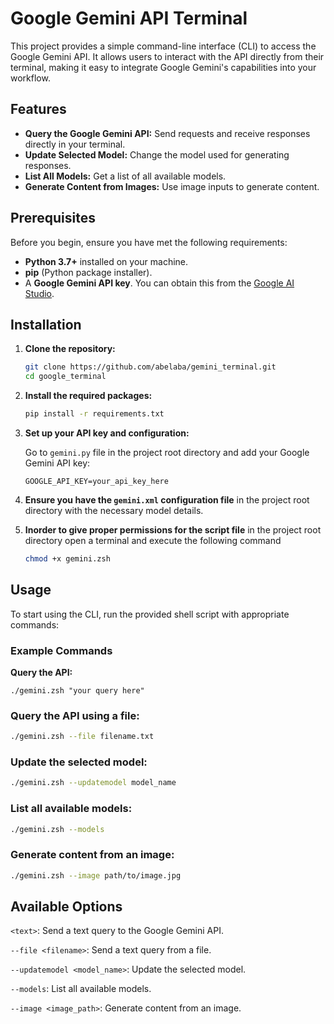 # Google Gemini API Terminal

This project provides a simple command-line interface (CLI) to access the Google Gemini API. It allows users to interact with the API directly from their terminal, making it easy to integrate Google Gemini's capabilities into your workflow.


## Features

- **Query the Google Gemini API:** Send requests and receive responses directly in your terminal.
- **Update Selected Model:** Change the model used for generating responses.
- **List All Models:** Get a list of all available models.
- **Generate Content from Images:** Use image inputs to generate content.

## Prerequisites

Before you begin, ensure you have met the following requirements:

- **Python 3.7+** installed on your machine.
- **pip** (Python package installer).
- A **Google Gemini API key**. You can obtain this from the [Google AI Studio](https://ai.google.dev/aistudio).

## Installation

1. **Clone the repository:**

    ```bash
    git clone https://github.com/abelaba/gemini_terminal.git
    cd google_terminal
    ```

2. **Install the required packages:**

    ```bash
    pip install -r requirements.txt
    ```

3. **Set up your API key and configuration:**

    Go to `gemini.py` file in the project root directory and add your Google Gemini API key:

    ```env
    GOOGLE_API_KEY=your_api_key_here
    ```

4. **Ensure you have the `gemini.xml` configuration file** in the project root directory with the necessary model details.

5. **Inorder to give proper permissions for the script file** in the project root directory open a terminal and execute the following command
        
    ```bash
    chmod +x gemini.zsh 
    ```

## Usage

To start using the CLI, run the provided shell script with appropriate commands:

### Example Commands

**Query the API:**

```bash;:
./gemini.zsh "your query here"
```

### Query the API using a file:

```bash
./gemini.zsh --file filename.txt
```

### Update the selected model:

```bash
./gemini.zsh --updatemodel model_name
```

### List all available models:

```bash
./gemini.zsh --models
```

### Generate content from an image:

```bash
./gemini.zsh --image path/to/image.jpg
```

## Available Options
`<text>`: Send a text query to the Google Gemini API.

`--file <filename>`: Send a text query from a file.

`--updatemodel <model_name>`: Update the selected model.

`--models`: List all available models.

`--image <image_path>`: Generate content from an image.

